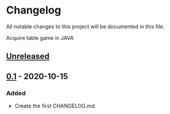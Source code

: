 # Changelog

All notable changes to this project will be documented in this file.

Acquire table game in JAVA

## [Unreleased]  


## [0.1] - 2020-10-15

### Added

- Create the first CHANGELOG.md


[unreleased]: https://github.com/UserZiming/3321-project-Ziming-Wang/compare/0.1...0.1

[0.1]: https://github.com/UserZiming/3321-project-Ziming-Wang/releases/tag/0.1
